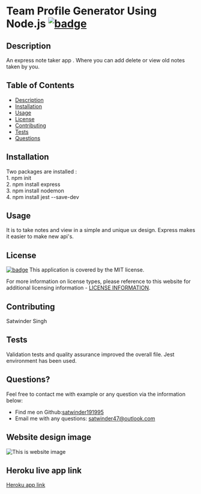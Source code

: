 # Team Profile Generator Using Node.js [![badge](https://img.shields.io/badge/license-MIT-brightgreen)](./LICENSE)

  ## Description

  An express note taker app . Where you can add delete or view old notes taken by you.

  ## Table of Contents
  - [Description](#description)
  - [Installation](#installation)
  - [Usage](#usage)
  - [License](#license)
  - [Contributing](#contributing)
  - [Tests](#tests)
  - [Questions](#questions)

  ## Installation

  Two packages are installed :<br>  1. npm init <br> 2. npm install express <br> 3. npm install nodemon <br> 4. npm install jest --save-dev

  ## Usage

  It is to take notes and view in a simple and unique ux design. Express makes it easier to make new api's.

  ## License

  [![badge](https://img.shields.io/badge/license-MIT-brightgreen)](./LICENSE)
This application is covered by the MIT license.

For more information on license types, please reference to this website for additional licensing information - [LICENSE INFORMATION](https://opensource.org/licenses).

  ## Contributing

  Satwinder Singh
  
  ## Tests

  Validation tests and quality assurance improved the overall file. Jest environment has been used.

  ## Questions?

  Feel free to contact me with example or any question via the information below:
 * Find me on Github:[satwinder191995](https://github.com/satwinder191995)
 * Email me with any questions: [satwinder47@outlook.com](mailto:satwinder47@outlook.com)

  ## Website design image
  ![This is website image](/assets/images/noteTaker.png)

  ## Heroku live app link
  [Heroku app link]()


